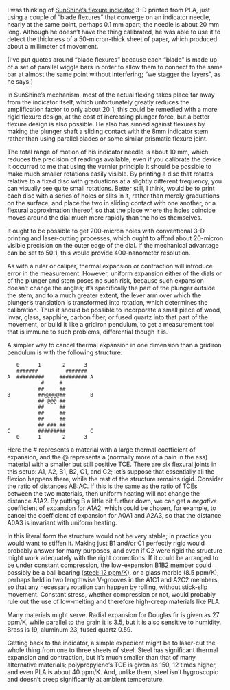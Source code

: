 I was thinking of [SunShine’s flexure indicator][0] 3-D printed from
PLA, just using a couple of “blade flexures” that converge on an
indicator needle, nearly at the same point, perhaps 0.1 mm apart; the
needle is about 20 mm long.  Although he doesn’t have the thing
calibrated, he was able to use it to detect the thickness of a
50-micron-thick sheet of paper, which produced about a millimeter of
movement.

(I’ve put quotes around “blade flexures” because each “blade” is made
up of a set of parallel wiggle bars in order to allow them to connect
to the same bar at almost the same point without interfering; “we
stagger the layers”, as he says.)

In SunShine’s mechanism, most of the actual flexing takes place far
away from the indicator itself, which unfortunately greatly reduces
the amplification factor to only about 20:1; this could be remedied
with a more rigid flexure design, at the cost of increasing plunger
force, but a better flexure design is also possible.  He also has
sinned against flexures by making the plunger shaft a sliding contact
with the 8mm indicator stem rather than using parallel blades or some
similar prismatic flexure joint.

[0]: https://youtu.be/RFkn6gMkz78

The total range of motion of his indicator needle is about 10 mm,
which reduces the precision of readings available, even if you
calibrate the device.  It occurred to me that using the vernier
principle it should be possible to make much smaller rotations easily
visible.  By printing a disc that rotates relative to a fixed disc
with graduations at a slightly different frequency, you can visually
see quite small rotations.  Better still, I think, would be to print
each disc with a series of holes or slits in it, rather than merely
graduations on the surface, and place the two in sliding contact with
one another, or a flexural approximation thereof, so that the place
where the holes coincide moves around the dial much more rapidly than
the holes themselves.

It ought to be possible to get 200-micron holes with conventional 3-D
printing and laser-cutting processes, which ought to afford about
20-micron visible precision on the outer edge of the dial.  If the
mechanical advantage can be set to 50:1, this would provide
400-nanometer resolution.

As with a ruler or caliper, thermal expansion or contraction will
introduce error in the measurement.  However, uniform expansion either
of the dials or of the plunger and stem poses no such risk, because
such expansion doesn’t change the angles; it’s specifically the part
of the plunger outside the stem, and to a much greater extent, the
lever arm over which the plunger’s translation is transformed into
rotation, which determines the calibration.  Thus it should be
possible to incorporate a small piece of wood, invar, glass, sapphire,
carbon fiber, or fused quartz into that part of the movement, or build
it like a gridiron pendulum, to get a measurement tool that is immune
to such problems, differential though it is.

A simpler way to cancel thermal expansion in one dimension than a
gridiron pendulum is with the following structure:

       0      1       2      3
       #######         #######
    A  #########     ######### A
               #     #
              ##     ##
    B         ##@@@@@##        B
              ## @@@ ##
              ##     ##
              ##     ##
              ##     ##
              ## ### ##
    C         #########        C
       0      1       2      3

Here the # represents a material with a large thermal coefficient of
expansion, and the @ represents a (normally more of a pain in the ass)
material with a smaller but still positive TCE.  There are six
flexural joints in this setup: A1, A2, B1, B2, C1, and C2; let’s
suppose that essentially all the flexion happens there, while the rest
of the structure remains rigid.  Consider the ratio of distances
AB:AC.  If this is the same as the ratio of TCEs between the two
materials, then uniform heating will not change the distance A1A2.  By
putting B a little bit further down, we can get a *negative*
coefficient of expansion for A1A2, which could be chosen, for example,
to cancel the coefficient of expansion for A0A1 and A2A3, so that the
distance A0A3 is invariant with uniform heating.

In this literal form the structure would not be very stable; in
practice you would want to stiffen it.  Making just B1 and/or C1
perfectly rigid would probably answer for many purposes, and even if
C2 were rigid the structure might work adequately with the right
corrections.  If it could be arranged to be under constant
compression, the low-expansion B1B2 member could possibly be a ball
bearing ([steel: 12 ppm/K][22]), or a glass marble (8.5 ppm/K),
perhaps held in two lengthwise V-grooves in the A1C1 and A2C2 members,
so that any necessary rotation can happen by rolling, without
stick-slip movement.  Constant stress, whether compression or not,
would probably rule out the use of low-melting and therefore
high-creep materials like PLA.

Many materials might serve.  Radial expansion for Douglas fir is given
as 27 ppm/K, while parallel to the grain it is 3.5, but it is also
sensitive to humidity.  Brass is 19, aluminum 23, fused quartz 0.59.

[22]: https://en.wikipedia.org/wiki/Thermal_expansion#Thermal_expansion_coefficients_for_various_materials

Getting back to the indicator, a simple expedient might be to
laser-cut the whole thing from one to three sheets of steel.  Steel
has significant thermal expansion and contraction, but it’s much
smaller than that of many alternative materials; polypropylene’s TCE
is given as 150, 12 times higher, and even PLA is about 40 ppm/K.
And, unlike them, steel isn’t hygroscopic and doesn’t creep
significantly at ambient temperature.
